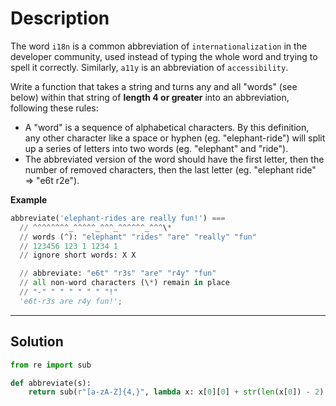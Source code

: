 # Description

The word `i18n` is a common abbreviation of `internationalization` in the developer community, used instead of typing the whole word and trying to spell it correctly. Similarly, `a11y` is an abbreviation of `accessibility`.

Write a function that takes a string and turns any and all "words" (see below) within that string of **length 4 or greater** into an abbreviation, following these rules:

- A "word" is a sequence of alphabetical characters. By this definition, any other character like a space or hyphen (eg. "elephant-ride") will split up a series of letters into two words (eg. "elephant" and "ride").
- The abbreviated version of the word should have the first letter, then the number of removed characters, then the last letter (eg. "elephant ride" => "e6t r2e").

**Example**

```py
abbreviate('elephant-rides are really fun!') ===
  // ^^^^^^^^_^^^^^_^^^_^^^^^^_^^^\*
  // words (^): "elephant" "rides" "are" "really" "fun"
  // 123456 123 1 1234 1
  // ignore short words: X X

  // abbreviate: "e6t" "r3s" "are" "r4y" "fun"
  // all non-word characters (\*) remain in place
  // "-" " " " " " " "!"
  'e6t-r3s are r4y fun!';
```

---

## Solution

```py
from re import sub

def abbreviate(s):
    return sub(r"[a-zA-Z]{4,}", lambda x: x[0][0] + str(len(x[0]) - 2) + x[0][-1], s)
```
